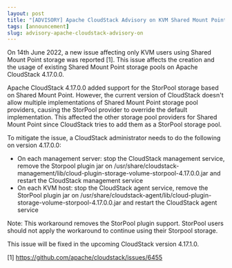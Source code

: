 ```yaml
---
layout: post
title: "[ADVISORY] Apache CloudStack Advisory on KVM Shared Mount Point issues on version 4.17.0.0"
tags: [announcement]
slug: advisory-apache-cloudstack-advisory-on
---
```

<p>On 14th June 2022, a new issue affecting only KVM users using Shared Mount Point storage was reported [1]. This issue affects the creation and the usage of existing Shared Mount Point storage pools on Apache CloudStack 4.17.0.0.<br />

Apache CloudStack 4.17.0.0 added support for the StorPool storage based on Shared Mount Point. However, the current version of CloudStack doesn&#39;t allow multiple implementations of Shared Mount Point storage pool providers, causing the StorPool provider to override the default implementation. This affected the other storage pool providers for Shared Mount Point since CloudStack tries to add them as a StorPool storage pool.<br />

To mitigate the issue, a CloudStack administrator needs to do the following on version 4.17.0.0:<br />
- On each management server: stop the CloudStack management service, remove the Storpool plugin jar on /usr/share/cloudstack-management/lib/cloud-plugin-storage-volume-storpool-4.17.0.0.jar and restart the CloudStack management service<br />
- On each KVM host: stop the CloudStack agent service, remove the StorPool plugin jar on /usr/share/cloudstack-agent/lib/cloud-plugin-storage-volume-storpool-4.17.0.0.jar and restart the CloudStack agent service<br />

Note: This workaround removes the StorPool plugin support. StorPool users should not apply the workaround to continue using their Storpool storage.<br />

This issue will be fixed in the upcoming CloudStack version 4.17.1.0.<br />

[1]&nbsp;<a href="https://github.com/apache/cloudstack/issues/6455" title="https://github.com/apache/cloudstack/issues/6455">https://github.com/apache/cloudstack/issues/6455</a></p>
